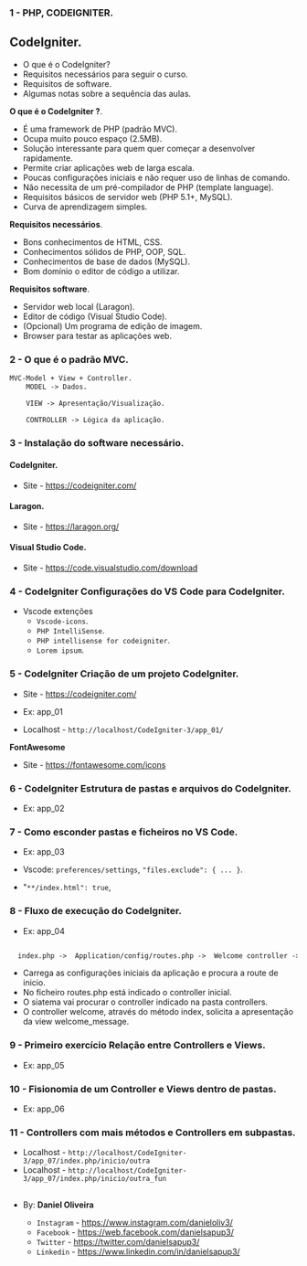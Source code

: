 ### 1 - PHP, CODEIGNITER.

## CodeIgniter.

- O que é o CodeIgniter?
- Requisitos necessários para seguir o curso.
- Requisitos de software.
- Algumas notas sobre a sequência das aulas.


**O que é o CodeIgniter ?**.
- É uma framework de PHP (padrão MVC).
- Ocupa muito pouco espaço (2.5MB).
- Solução interessante para quem quer começar a desenvolver rapidamente.
- Permite criar aplicações web de larga escala.
- Poucas configurações iniciais e não requer uso de linhas de comando.
- Não necessita de um pré-compilador de PHP (template language).
- Requisitos básicos de servidor web (PHP 5.1+, MySQL).
- Curva de aprendizagem simples.


**Requisitos necessários**.
- Bons conhecimentos de HTML, CSS.
- Conhecimentos sólidos de PHP, OOP, SQL.
- Conhecimentos de base de dados (MySQL).
- Bom domínio o editor de código a utilizar.


**Requisitos software**.
- Servidor web local (Laragon).
- Editor de código (Visual Studio Code).
- (Opcional) Um programa de edição de imagem.
- Browser para testar as aplicações web.


### 2 - O que é o padrão MVC.
```txt
MVC-Model + View + Controller.
    MODEL -> Dados.

    VIEW -> Apresentação/Visualização.

    CONTROLLER -> Lógica da aplicação.
```


### 3 - Instalação do software necessário.
#### CodeIgniter.
- Site - https://codeigniter.com/

#### Laragon.
- Site - https://laragon.org/

#### Visual Studio Code.
- Site - https://code.visualstudio.com/download


### 4 - CodeIgniter Configurações do VS Code para CodeIgniter.
- Vscode extenções
  - `Vscode-icons`.
  - `PHP IntelliSense`.
  - `PHP intellisense for codeigniter`.
  - `Lorem ipsum`.

### 5 - CodeIgniter Criação de um projeto CodeIgniter.
- Site - https://codeigniter.com/
- Ex: app_01

- Localhost - ```http://localhost/CodeIgniter-3/app_01/```

**FontAwesome**
- Site - https://fontawesome.com/icons

### 6 - CodeIgniter Estrutura de pastas e arquivos do CodeIgniter.
- Ex: app_02

### 7 - Como esconder pastas e ficheiros no VS Code.
- Ex: app_03

- Vscode: `preferences/settings`, `"files.exclude": { ... }`.
- "`**/index.html": true`,

### 8 - Fluxo de execução do CodeIgniter.
- Ex: app_04

```txt

  index.php ->  Application/config/routes.php ->  Welcome controller ->  Welcome_message

```

- Carrega as configurações iniciais da aplicação e procura a route de inicio.
- No ficheiro routes.php está indicado o controller inicial.
- O siatema vai procurar o controller indicado na pasta controllers.
- O controller welcome, através do método index, solicita a apresentação da view welcome_message.


### 9 - Primeiro exercício Relação entre Controllers e Views.
- Ex: app_05

### 10 - Fisionomia de um Controller e Views dentro de pastas.
- Ex: app_06


### 11 - Controllers com mais métodos e Controllers em subpastas.
- Localhost - ```http://localhost/CodeIgniter-3/app_07/index.php/inicio/outra```
- Localhost - ```http://localhost/CodeIgniter-3/app_07/index.php/inicio/outra_fun```
































































##



##

- By:  **Daniel Oliveira**

  - `Instagram` - https://www.instagram.com/danieloliv3/
  - `Facebook` - https://web.facebook.com/danielsapup3/
  - `Twitter` - https://twitter.com/danielsapup3/
  - `Linkedin` - https://www.linkedin.com/in/danielsapup3/

  ##
